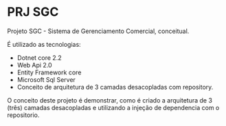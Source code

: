 # PRJ SGC 
Projeto SGC - Sistema de Gerenciamento Comercial, conceitual.

É utilizado as tecnologias:
- Dotnet core 2.2
- Web Api 2.0
- Entity Framework core
- Microsoft Sql Server
- Conceito de arquitetura de 3 camadas desacopladas com repository.

O conceito deste projeto é demonstrar, como é criado a arquitetura de 3 (três) camadas desacopladas e utilizando a 
injeção de dependencia com o repositorio.
